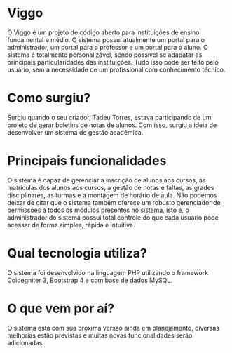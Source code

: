 # Viggo
O Viggo é um projeto de código aberto para instituições de ensino fundamental e médio. O sistema possui atualmente um portal para o administrador, um portal para o professor e um portal para o aluno. O sistema é totalmente personalizável, sendo possível se adapatar as principais particularidades das instituições. Tudo isso pode ser feito pelo usuário, sem a necessidade de um profissional com conhecimento técnico.
# Como surgiu? 
Surgiu quando o seu criador, Tadeu Torres, estava participando de um projeto de gerar boletins de notas de alunos. Com isso, surgiu a ideia de desenvolver um sistema de gestão acadêmica.
# Principais funcionalidades
O sistema é capaz de gerenciar a inscrição de alunos aos cursos, as matrículas dos alunos aos cursos, a gestão de notas e faltas, as grades disciplinares, as turmas e a montagem de horário de aula. Não podemos deixar de citar que o sistema também oferece um robusto gerenciador de permissões a todos os módulos presentes no sistema, isto é, o administrador do sistema possui total controle do que cada usuário pode acessar de forma simples, rápida e intuitiva.
# Qual tecnologia utiliza?
O sistema foi desenvolvido na linguagem PHP utilizando o framework Coidegniter 3, Bootstrap 4 e com base de dados MySQL.
# O que vem por aí?
O sistema está com sua próxima versão ainda em planejamento, diversas melhorias estão previstas e muitas novas funcionalidades serão adicionadas.
